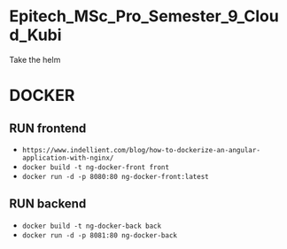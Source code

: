 # Epitech_MSc_Pro_Semester_9_Cloud_Kubi
Take the helm

# DOCKER

## RUN frontend

- `https://www.indellient.com/blog/how-to-dockerize-an-angular-application-with-nginx/`
- `docker build -t ng-docker-front front`
- `docker run -d -p 8080:80 ng-docker-front:latest`

## RUN backend

- `docker build -t ng-docker-back back`
- `docker run -d -p 8081:80 ng-docker-back`
